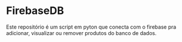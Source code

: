 # FirebaseDB

Este repositório é um script em pyton que conecta com o firebase pra adicionar, visualizar ou remover produtos do banco de dados.
